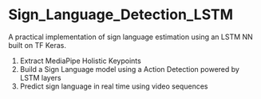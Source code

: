 # Sign_Language_Detection_LSTM

A practical implementation of sign language estimation using an LSTM NN built on TF Keras.

1. Extract MediaPipe Holistic Keypoints
2. Build a Sign Language model using a Action Detection powered by LSTM layers
3. Predict sign language in real time using video sequences
